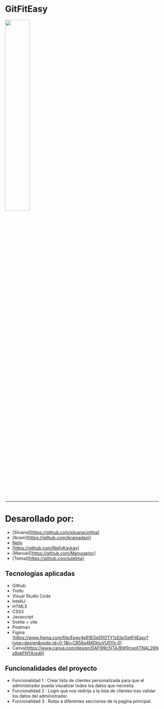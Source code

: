 


<h1> GitFitEasy</h1>
<img width=40% src = "https://github.com/Manuraptor/amunt-p1-getfitapp-grupo2/assets/126071398/f93317da-4ed4-4137-9e8c-6584a077c985" alt="">

***
# Desarollado por:

* [Silvana][https://github.com/silvanacinthia]
* [Ikram][https://github.com/ikramadam]
* [Nelly](https://github.com/Manuraptor/amunt-p1-getfitapp-grupo2/assets/126071398/ad6672fd-7635-4db0-8f74-370f12d097b1)
* [https://github.com/NellyKaykay]
* [Manuel][https://github.com/Manuraptor]
* [Telma][https://github.com/jutelma]

## Tecnologías aplicadas

* Github
* Trello
* Visual Studio Code
* IntelliJ
* HTML5
* CSS3
* Javascript
* Svelte + vite
* Postman
* Figma [https://www.figma.com/file/Epgy4eR1EGe5fIOTY1zEjb/GetFitEasy?type=design&node-id=0-1&t=CR58q4MDkluVU0Yk-0]
* Canva[https://www.canva.com/design/DAFl99c5ITA/BW9cspXTNAL26Nz8okFNYA/edit]
 
## Funcionalidades del proyecto
* Funcionalidad 1 : Crear lista de clientes personalizada para que el administrador pueda visualizar todos los datos que necesita.
* Funcionalidad 2 : Login que nos redirija a la lista de clientes tras validar los datos del administrador.
* Funcionalidad 3 : Rutas a diferentes secciones de la pagina principal.



